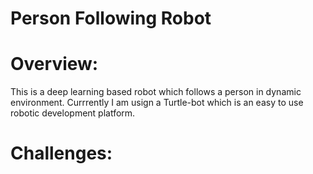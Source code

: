 # Person Following Robot

# Overview:
This is a deep learning based robot which follows a person in dynamic environment. Currrently I am usign a Turtle-bot which is an easy to use robotic development platform. 

# Challenges:

